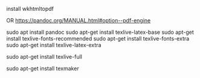 install wkhtmltopdf


OR https://pandoc.org/MANUAL.html#option--pdf-engine

sudo apt install pandoc
sudo apt-get install texlive-latex-base
sudo apt-get install texlive-fonts-recommended
sudo apt-get install texlive-fonts-extra
sudo apt-get install texlive-latex-extra

sudo apt-get install texlive-full

sudo apt-get install texmaker



